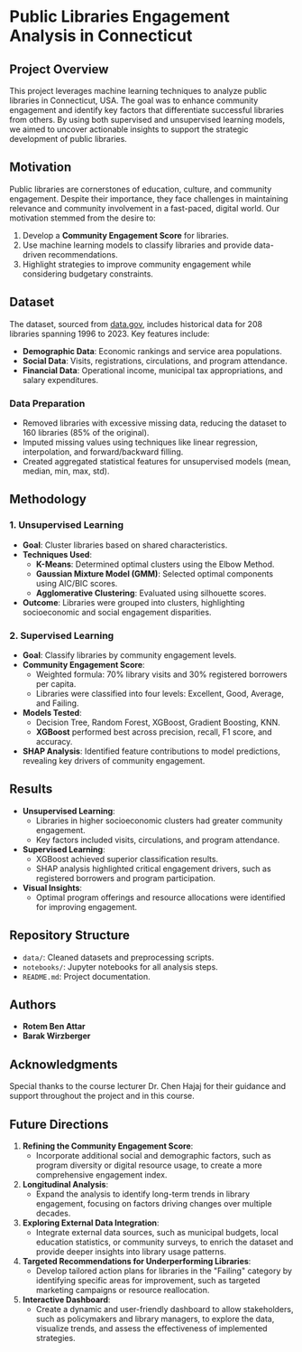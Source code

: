 # Public Libraries Engagement Analysis in Connecticut

## Project Overview
This project leverages machine learning techniques to analyze public libraries in Connecticut, USA. The goal was to enhance community engagement and identify key factors that differentiate successful libraries from others. By using both supervised and unsupervised learning models, we aimed to uncover actionable insights to support the strategic development of public libraries.

## Motivation
Public libraries are cornerstones of education, culture, and community engagement. Despite their importance, they face challenges in maintaining relevance and community involvement in a fast-paced, digital world. Our motivation stemmed from the desire to:
1. Develop a **Community Engagement Score** for libraries.
2. Use machine learning models to classify libraries and provide data-driven recommendations.
3. Highlight strategies to improve community engagement while considering budgetary constraints.

## Dataset
The dataset, sourced from [data.gov](https://data.ct.gov), includes historical data for 208 libraries spanning 1996 to 2023. Key features include:
- **Demographic Data**: Economic rankings and service area populations.
- **Social Data**: Visits, registrations, circulations, and program attendance.
- **Financial Data**: Operational income, municipal tax appropriations, and salary expenditures.

### Data Preparation
- Removed libraries with excessive missing data, reducing the dataset to 160 libraries (85% of the original).
- Imputed missing values using techniques like linear regression, interpolation, and forward/backward filling.
- Created aggregated statistical features for unsupervised models (mean, median, min, max, std).

## Methodology
### 1. Unsupervised Learning
- **Goal**: Cluster libraries based on shared characteristics.
- **Techniques Used**:
  - **K-Means**: Determined optimal clusters using the Elbow Method.
  - **Gaussian Mixture Model (GMM)**: Selected optimal components using AIC/BIC scores.
  - **Agglomerative Clustering**: Evaluated using silhouette scores.
- **Outcome**: Libraries were grouped into clusters, highlighting socioeconomic and social engagement disparities.

### 2. Supervised Learning
- **Goal**: Classify libraries by community engagement levels.
- **Community Engagement Score**:
  - Weighted formula: 70% library visits and 30% registered borrowers per capita.
  - Libraries were classified into four levels: Excellent, Good, Average, and Failing.
- **Models Tested**:
  - Decision Tree, Random Forest, XGBoost, Gradient Boosting, KNN.
  - **XGBoost** performed best across precision, recall, F1 score, and accuracy.
- **SHAP Analysis**: Identified feature contributions to model predictions, revealing key drivers of community engagement.

## Results
- **Unsupervised Learning**:
  - Libraries in higher socioeconomic clusters had greater community engagement.
  - Key factors included visits, circulations, and program attendance.
- **Supervised Learning**:
  - XGBoost achieved superior classification results.
  - SHAP analysis highlighted critical engagement drivers, such as registered borrowers and program participation.
- **Visual Insights**:
  - Optimal program offerings and resource allocations were identified for improving engagement.

## Repository Structure
- `data/`: Cleaned datasets and preprocessing scripts.
- `notebooks/`: Jupyter notebooks for all analysis steps.
- `README.md`: Project documentation.

## Authors
- **Rotem Ben Attar**
- **Barak Wirzberger**

## Acknowledgments
Special thanks to the course lecturer Dr. Chen Hajaj for their guidance and support throughout the project and in this course.

## Future Directions
1. **Refining the Community Engagement Score**:
   - Incorporate additional social and demographic factors, such as program diversity or digital resource usage, to create a more comprehensive engagement index.
2. **Longitudinal Analysis**:
   - Expand the analysis to identify long-term trends in library engagement, focusing on factors driving changes over multiple decades.
3. **Exploring External Data Integration**:
   - Integrate external data sources, such as municipal budgets, local education statistics, or community surveys, to enrich the dataset and provide deeper insights into library usage patterns.
4. **Targeted Recommendations for Underperforming Libraries**:
   - Develop tailored action plans for libraries in the "Failing" category by identifying specific areas for improvement, such as targeted marketing campaigns or resource reallocation.
5. **Interactive Dashboard**:
   - Create a dynamic and user-friendly dashboard to allow stakeholders, such as policymakers and library managers, to explore the data, visualize trends, and assess the effectiveness of implemented strategies.



